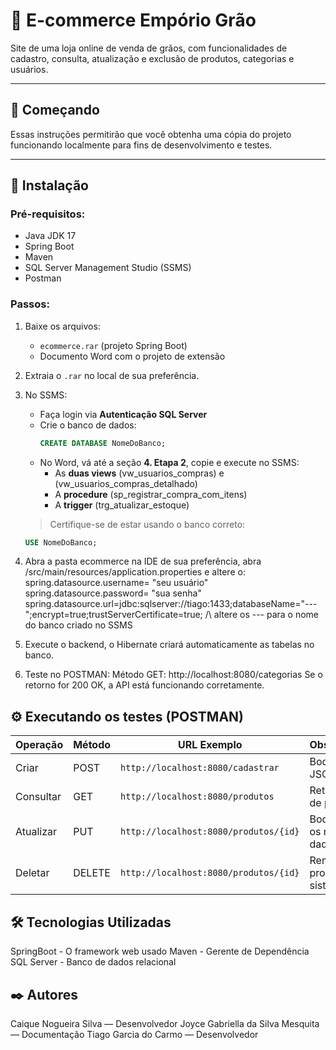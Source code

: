 # 🛒 E-commerce Empório Grão
Site de uma loja online de venda de grãos, com funcionalidades de cadastro, consulta, atualização e exclusão de produtos, categorias e usuários.

---

## 🚀 Começando
Essas instruções permitirão que você obtenha uma cópia do projeto funcionando localmente para fins de desenvolvimento e testes.

---

## 🔧 Instalação

### Pré-requisitos:
- Java JDK 17
- Spring Boot
- Maven
- SQL Server Management Studio (SSMS)
- Postman

### Passos:

1. Baixe os arquivos:
   - `ecommerce.rar` (projeto Spring Boot)
   - Documento Word com o projeto de extensão

2. Extraia o `.rar` no local de sua preferência.

3. No SSMS:
   - Faça login via **Autenticação SQL Server**
   - Crie o banco de dados:
     ```sql
     CREATE DATABASE NomeDoBanco;
     ```
   - No Word, vá até a seção **4. Etapa 2**, copie e execute no SSMS:
     - As **duas views** (vw_usuarios_compras) e (vw_usuarios_compras_detalhado)
     - A **procedure** (sp_registrar_compra_com_itens)
     - A **trigger** (trg_atualizar_estoque)
   > Certifique-se de estar usando o banco correto:
   ```sql
   USE NomeDoBanco;

  6. Abra a pasta ecommerce na IDE de sua preferência, abra /src/main/resources/application.properties e altere o:
     spring.datasource.username= "seu usuário"
     spring.datasource.password= "sua senha"
     spring.datasource.url=jdbc:sqlserver://tiago:1433;databaseName="---";encrypt=true;trustServerCertificate=true;
                                                                    /\ altere os --- para o nome do banco criado no SSMS
  8. Execute o backend, o Hibernate criará automaticamente as tabelas no banco.
  9. Teste no POSTMAN:
      Método GET:
      http://localhost:8080/categorias
      Se o retorno for 200 OK, a API está funcionando corretamente.

 ## ⚙️ Executando os testes (POSTMAN)
  | Operação  | Método | URL Exemplo                           | Observação                |
  | --------- | ------ | ------------------------------------- | ------------------------- |
  | Criar     | POST   | `http://localhost:8080/cadastrar`     | Body em JSON              |
  | Consultar | GET    | `http://localhost:8080/produtos`      | Retorna lista de produtos |
  | Atualizar | PUT    | `http://localhost:8080/produtos/{id}` | Body com os novos dados   |
  | Deletar   | DELETE | `http://localhost:8080/produtos/{id}` | Remove produto do sistema |
 

  ## 🛠️ Tecnologias Utilizadas
  SpringBoot - O framework web usado
  Maven - Gerente de Dependência
  SQL Server - Banco de dados relacional

  ## ✒️ Autores
  Caique Nogueira Silva — Desenvolvedor
  Joyce Gabriella da Silva Mesquita — Documentação
  Tiago Garcia do Carmo — Desenvolvedor
